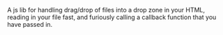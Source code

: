 A js lib for handling drag/drop of files into a drop zone in your HTML, reading in your file fast, and furiously calling a callback function that you have passed in.
